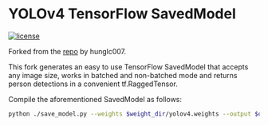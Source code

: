 # YOLOv4 TensorFlow SavedModel
[![license](https://img.shields.io/github/license/mashape/apistatus.svg)](LICENSE)

Forked from the [repo](https://github.com/hunglc007/tensorflow-yolov4-tflite) by hunglc007.

This fork generates an easy to use TensorFlow SavedModel that accepts any image size, works in batched and non-batched mode and returns person detections in a convenient tf.RaggedTensor.

Compile the aforementioned SavedModel as follows:

```bash
python ./save_model.py --weights $weight_dir/yolov4.weights --output $output_path --input_size 416 --model yolov4
```
